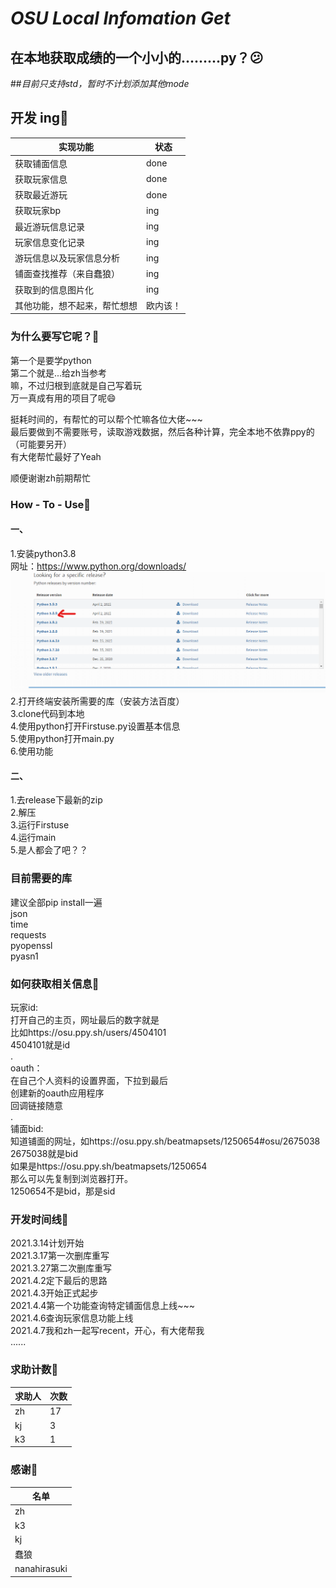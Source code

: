 # **_OSU Local Infomation Get_**

## 在本地获取成绩的一个小小的.........py？😕 

##_目前只支持std，暂时不计划添加其他mode_

## 开发 ing🚀️ 

| 实现功能 | 状态 |
| --- | --- |
| 获取铺面信息|done|
| 获取玩家信息|done  |
|获取最近游玩|done|
|获取玩家bp|ing|
|最近游玩信息记录|ing|
|玩家信息变化记录|ing|
|游玩信息以及玩家信息分析|ing|
|铺面查找推荐（来自蠢狼）|ing|
|获取到的信息图片化|ing|
|其他功能，想不起来，帮忙想想|欧内该！|

### 为什么要写它呢？🚀️ 

第一个是要学python  
第二个就是...给zh当参考  
嘛，不过归根到底就是自己写着玩  
万一真成有用的项目了呢😄   

挺耗时间的，有帮忙的可以帮个忙嘛各位大佬~~~  
最后要做到不需要账号，读取游戏数据，然后各种计算，完全本地不依靠ppy的（可能要另开）  
有大佬帮忙最好了Yeah  

顺便谢谢zh前期帮忙

### How - To - Use🚀️   
#### 一、  
1.安装python3.8   
网址：https://www.python.org/downloads/
![img_1.png](img_1.png)
2.打开终端安装所需要的库（安装方法百度）  
3.clone代码到本地  
4.使用python打开Firstuse.py设置基本信息  
5.使用python打开main.py    
6.使用功能    
#### 二、  
1.去release下最新的zip  
2.解压  
3.运行Firstuse  
4.运行main   
5.是人都会了吧？？
### 目前需要的库
建议全部pip install一遍  
json  
time  
requests  
pyopenssl  
pyasn1  

### 如何获取相关信息🚀️ 
 
玩家id:  
打开自己的主页，网址最后的数字就是  
比如https://osu.ppy.sh/users/4504101  
4504101就是id  
.    
oauth：   
在自己个人资料的设置界面，下拉到最后  
创建新的oauth应用程序  
回调链接随意  
.  
铺面bid:  
知道铺面的网址，如https://osu.ppy.sh/beatmapsets/1250654#osu/2675038  
2675038就是bid  
如果是https://osu.ppy.sh/beatmapsets/1250654  
那么可以先复制到浏览器打开。  
1250654不是bid，那是sid  

### 开发时间线🚀️ 

2021.3.14计划开始  
2021.3.17第一次删库重写  
2021.3.27第二次删库重写  
2021.4.2定下最后的思路  
2021.4.3开始正式起步  
2021.4.4第一个功能查询特定铺面信息上线~~~  
2021.4.6查询玩家信息功能上线  
2021.4.7我和zh一起写recent，开心，有大佬帮我  
......

### 求助计数🚀️

|求助人|次数|
|---|---|
|zh|17|
|kj|3|
|k3|1|

### 感谢🚀️
|名单|
|---|
|zh|
|k3|
|kj|
|蠢狼|
|nanahirasuki|